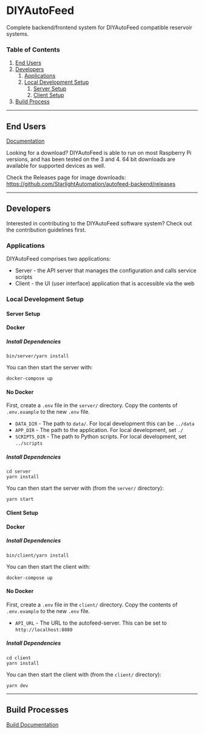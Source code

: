 # DIYAutoFeed

Complete backend/frontend system for DIYAutoFeed compatible reservoir systems.

### Table of Contents

1. [End Users](#end-users)
2. [Developers](#developers)
   1. [Applications](#applications)
   2. [Local Development Setup](#local-development-setup)
      1. [Server Setup](#server-setup)
      2. [Client Setup](#client-setup)
3. [Build Process](#build-process)

---

## End Users

[Documentation](https://github.com/StarlightAutomation/autofeed-backend/wiki)

Looking for a download? DIYAutoFeed is able to run on most Raspberry Pi versions, and has been
tested on the 3 and 4. 64 bit downloads are available for supported devices as well.

Check the Releases page for image downloads: https://github.com/StarlightAutomation/autofeed-backend/releases

---

## Developers

Interested in contributing to the DIYAutoFeed software system? Check out the contribution guidelines first.

### Applications

DIYAutoFeed comprises two applications:
* Server - the API server that manages the configuration and calls service scripts
* Client - the UI (user interface) application that is accessible via the web

### Local Development Setup

#### Server Setup

#### Docker
##### Install Dependencies
```
bin/server/yarn install
```

You can then start the server with:
```
docker-compose up
```

#### No Docker
First, create a `.env` file in the `server/` directory. Copy the contents of `.env.example` to the
new `.env` file.

* `DATA_DIR` - The path to `data/`. For local development this can be `../data`
* `APP_DIR` - The path to the application. For local development, set `./`
* `SCRIPTS_DIR` - The path to Python scripts. For local development, set `../scripts`

##### Install Dependencies
```
cd server
yarn install
```

You can then start the server with (from the `server/` directory):
```
yarn start
```

#### Client Setup

#### Docker
##### Install Dependencies
```
bin/client/yarn install
```

You can then start the client with:
```
docker-compose up
```

#### No Docker
First, create a `.env` file in the `client/` directory. Copy the contents of `.env.example` to the
new `.env` file.

* `API_URL` - The URL to the autofeed-server. This can be set to `http://localhost:8080`

##### Install Dependencies
```
cd client
yarn install
```

You can then start the client with (from the `client/` directory):
```
yarn dev
```

---

## Build Processes

[Build Documentation](./build/README.md)